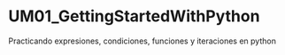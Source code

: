 # UM01_GettingStartedWithPython
Practicando expresiones, condiciones, funciones y iteraciones en python
